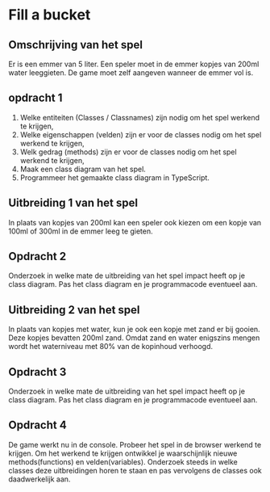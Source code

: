 # Fill a bucket

## Omschrijving van het spel

Er is een emmer van 5 liter. Een speler moet in de emmer kopjes van 200ml water leeggieten. De game moet zelf aangeven wanneer de emmer vol is.

## opdracht 1

1. Welke entiteiten (Classes / Classnames) zijn nodig om het spel werkend te krijgen,
2. Welke eigenschappen (velden) zijn er voor de classes nodig om het spel werkend te krijgen,
3. Welk gedrag (methods) zijn er voor de classes nodig om het spel werkend te krijgen,
4. Maak een class diagram van het spel.
5. Programmeer het gemaakte class diagram in TypeScript.

## Uitbreiding 1 van het spel

In plaats van kopjes van 200ml kan een speler ook kiezen om een kopje van 100ml of 300ml in de emmer leeg te gieten.

## Opdracht 2

Onderzoek in welke mate de uitbreiding van het spel impact heeft op je class diagram. Pas het class diagram en je programmacode eventueel aan.

## Uitbreiding 2 van het spel

In plaats van kopjes met water, kun je ook een kopje met zand er bij gooien. Deze kopjes bevatten 200ml zand. Omdat zand en water enigszins mengen wordt het waterniveau met 80% van de kopinhoud verhoogd.

## Opdracht 3

Onderzoek in welke mate de uitbreiding van het spel impact heeft op je class diagram. Pas het class diagram en je programmacode eventueel aan.

## Opdracht 4

De game werkt nu in de console. Probeer het spel in de browser werkend te krijgen. Om het werkend te krijgen ontwikkel je waarschijnlijk nieuwe methods(functions) en velden(variables). Onderzoek steeds in welke classes deze uitbreidingen horen te staan en pas vervolgens de classes ook daadwerkelijk aan.